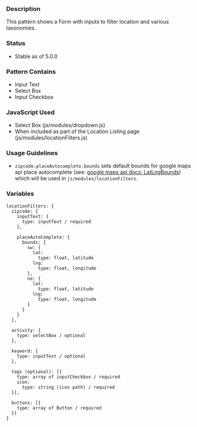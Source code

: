 ### Description
This pattern shows a Form with inputs to filter location and various taxonomies.

### Status
* Stable as of 5.0.0

### Pattern Contains
* Input Text
* Select Box
* Input Checkbox

### JavaScript Used
* Select Box (js/modules/dropdown.js)
* When included as part of the Location Listing page (js/modules/locationFilters.js)

### Usage Guidelines

- `zipcode.placeAutocomplete.bounds` sets default bounds for google maps api place autocomplete (see: [google maps api docs: LatLngBounds](https://developers.google.com/maps/documentation/javascript/reference#LatLngBounds)) which will be used in `js/modules/locationFilters`.

### Variables
~~~
locationFilters: {
  zipcode: {
    inputText: {
      type: inputText / required
    },
    
    placeAutoComplete: {
      bounds: {
        sw: {
          lat: 
            type: float, latitude
          lng:
            type: float, longitude
        },
        ne: {
          lat: 
            type: float, latitude
          lng:
            type: float, longitude
        }
      }
    }
  },
  
  activity: {
    type: selectBox / optional
  },
  
  keyword: {
    type: inputText / optional
  },
  
  tags (optional): [{
    type: array of inputCheckbox / required
    icon: 
      type: string (icon path) / required
  }], 
  
  buttons: [{
    type: array of Button / required
  }]
}
~~~
